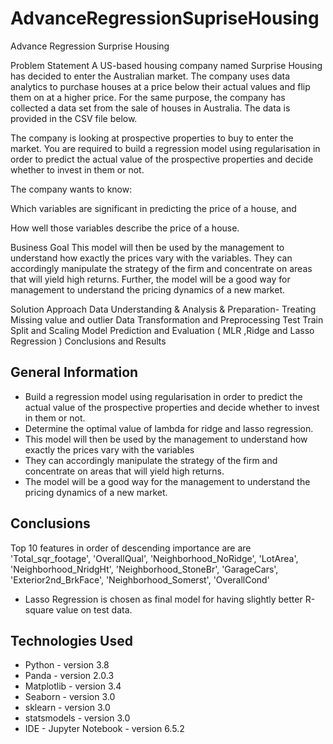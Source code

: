 # AdvanceRegressionSupriseHousing
Advance Regression Surprise Housing

Problem Statement
A US-based housing company named Surprise Housing has decided to enter the Australian market. The company uses data analytics to purchase houses at a price below their actual values and flip them on at a higher price. For the same purpose, the company has collected a data set from the sale of houses in Australia. The data is provided in the CSV file below.

The company is looking at prospective properties to buy to enter the market. You are required to build a regression model using regularisation in order to predict the actual value of the prospective properties and decide whether to invest in them or not.

The company wants to know:

Which variables are significant in predicting the price of a house, and

How well those variables describe the price of a house.

Business Goal
This model will then be used by the management to understand how exactly the prices vary with the variables. They can accordingly manipulate the strategy of the firm and concentrate on areas that will yield high returns. Further, the model will be a good way for management to understand the pricing dynamics of a new market.

Solution Approach
Data Understanding & Analysis & Preparation- Treating Missing value and outlier
Data Transformation and Preprocessing
Test Train Split and Scaling
Model Prediction and Evaluation ( MLR ,Ridge and Lasso Regression )
Conclusions and Results

## General Information
- Build a regression model using regularisation in order to predict the actual value of the prospective properties and decide whether to invest in them or not.
- Determine the optimal value of lambda for ridge and lasso regression.
- This model will then be used by the management to understand how exactly the prices vary with the variables
- They can accordingly manipulate the strategy of the firm and concentrate on areas that will yield high returns.
- The model will be a good way for the management to understand the pricing dynamics of a new market.

<!-- You don't have to answer all the questions - just the ones relevant to your project. -->

## Conclusions
Top 10 features in order of descending importance are are 'Total_sqr_footage', 'OverallQual', 'Neighborhood_NoRidge', 'LotArea', 'Neighborhood_NridgHt', 'Neighborhood_StoneBr', 'GarageCars', 'Exterior2nd_BrkFace', 'Neighborhood_Somerst', 'OverallCond'

- Lasso Regression is chosen as final model for having slightly better R-square value on test data.

<!-- You don't have to answer all the questions - just the ones relevant to your project. -->


## Technologies Used
- Python - version 3.8
- Panda - version 2.0.3
- Matplotlib - version 3.4
- Seaborn - version 3.0
- sklearn - version 3.0
- statsmodels - version 3.0
- IDE - Jupyter Notebook - version 6.5.2

